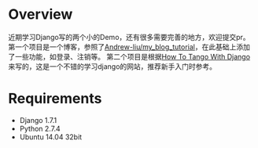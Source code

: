 # Overview
近期学习Django写的两个小的Demo，还有很多需要完善的地方，欢迎提交pr。
第一个项目是一个博客，参照了[Andrew-liu/my_blog_tutorial](https://github.com/Andrew-liu/my_blog_tutorial)，在此基础上添加了一些功能，如登录、注销等。
第二个项目是根据[How To Tango With Django](http://www.tangowithdjango.com/book17/index.html)来写的，这是一个不错的学习django的网站，推荐新手入门时参考。

# Requirements
* Django 1.7.1
* Python 2.7.4
* Ubuntu 14.04 32bit
